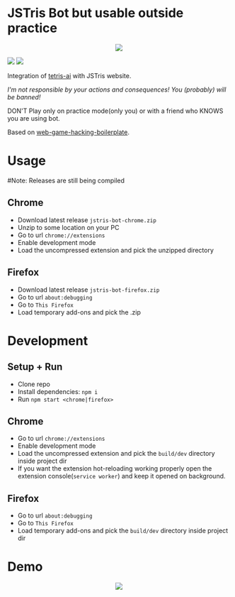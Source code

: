# JSTris Bot but usable outside practice

<p align="center">
  <image src="public/icon128.png"></image>
</p>

![](https://img.shields.io/github/v/release/vanflux/jstetris-bot)
![](https://img.shields.io/github/actions/workflow/status/vanflux/jstetris-bot/full.yml?branch=main)

Integration of [tetris-ai](https://github.com/vanflux/tetris-ai) with JSTris website.

*I'm not responsible by your actions and consequences! You (probably) will be banned!*

 DON'T Play only on practice mode(only you) or with a friend who KNOWS you are using bot.

Based on [web-game-hacking-boilerplate](https://github.com/vanflux/web-game-hacking-boilerplate.git).

# Usage

#Note: Releases are still being compiled

## Chrome

- Download latest release `jstris-bot-chrome.zip`
- Unzip to some location on your PC
- Go to url `chrome://extensions`
- Enable development mode
- Load the uncompressed extension and pick the unzipped directory

## Firefox

- Download latest release `jstris-bot-firefox.zip`
- Go to url `about:debugging`
- Go to `This Firefox`
- Load temporary add-ons and pick the .zip

# Development

## Setup + Run

- Clone repo
- Install dependencies: `npm i`
- Run `npm start <chrome|firefox>`

## Chrome

- Go to url `chrome://extensions`
- Enable development mode
- Load the uncompressed extension and pick the `build/dev` directory inside project dir
- If you want the extension hot-reloading working properly open the extension console(`service worker`) and keep it opened on background.

## Firefox

- Go to url `about:debugging`
- Go to `This Firefox`
- Load temporary add-ons and pick the `build/dev` directory inside project dir

# Demo

<p align="center">
  <image src="gifs/demo1.gif"></image>
</p>
